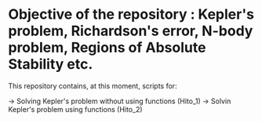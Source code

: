 # Objective of the repository : Kepler's problem, Richardson's error, N-body problem, Regions of Absolute Stability etc.  

This repository contains, at this moment, scripts for: 

 -> Solving Kepler's problem without using functions (Hito_1)
 -> Solvin Kepler's problem using functions (Hito_2) 
